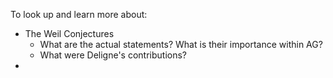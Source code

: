 To look up and learn more about:

- The Weil Conjectures
  - What are the actual statements? What is their importance within AG?
  - What were Deligne's contributions?
- 